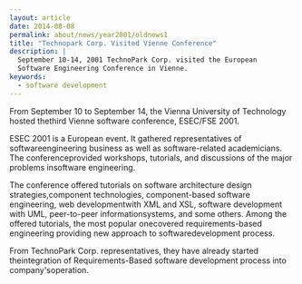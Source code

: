 ```yaml
---
layout: article
date: 2014-08-08
permalink: about/news/year2001/oldnews1
title: "Technopark Corp. Visited Vienne Conference"
description: |
  September 10-14, 2001 TechnoPark Corp. visited the European
  Software Engineering Conference in Vienne.
keywords:
  - software development
---
```


From September 10 to September 14, the Vienna University of Technology hosted thethird Vienne 
software conference, ESEC/FSE 2001.

ESEC 2001 is a European event. It gathered representatives of softwareengineering business as well 
as software-related academicians. The conferenceprovided workshops, tutorials, and discussions of 
the major problems insoftware engineering.

The conference offered tutorials on software architecture design strategies,component technologies, 
component-based software engineering, web developmentwith XML and XSL, software development with 
UML, peer-to-peer informationsystems, and some others. Among the offered tutorials, the most popular 
onecovered requirements-based engineering providing new approach to softwaredevelopment process.

From TechnoPark Corp. representatives, they have already started theintegration of 
Requirements-Based software development process into company'soperation.
